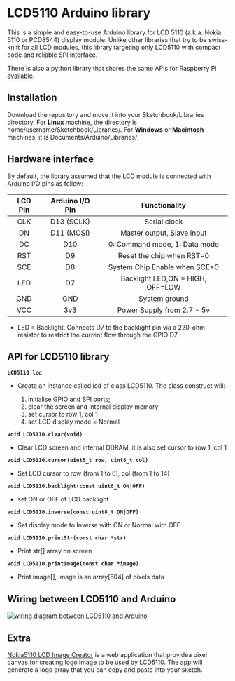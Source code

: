 # LCD5110 Arduino library
This is a simple and easy-to-use Arduino library for LCD 5110 (a.k.a. Nokia 5110 or PCD8544) display module. Unlike other libraries that try to be swiss-knift for all LCD modules, this library targeting only LCD5110 with compact code and reliable SPI interface.

There is also a python library that shares the same APIs for Raspberry Pi [available](https://github.com/e-tinkers/LCD-5110-Raspberry-Library).

## Installation

Download the repository and move it into your Sketchbook/Libraries directory. For **Linux** machine, the directory is home/username/Sketchbook/Libraries/. For **Windows** or **Macintosh** machines, it is Documents/Arduino/Libraries/.

## Hardware interface

By default, the library assumed that the LCD module is connected with Arduino I/O pins as follow:

|**LCD Pin** |**Arduino I/O Pin** |**Functionality**|
|:----------:|:------------------:|:---------------:|
|CLK|D13 (SCLK)|Serial clock|
|DN|D11 (MOSI)|Master output, Slave input|
|DC|D10|0: Command mode, 1: Data mode|
|RST|D9|Reset the chip when RST=0|
|SCE|D8|System Chip Enable when SCE=0|
|LED|D7|Backlight LED,ON = HIGH, OFF=LOW|
|GND|GND|System ground|
|VCC|3v3|Power Supply from 2.7 - 5v|

* LED = Backlight. Connects D7 to the backlight pin via a 220-ohm resistor to restrict the current flow through the GPIO D7.

## API for LCD5110 library

**`LCD5110 lcd`**
- Create an instance called lcd of class LCD5110. The class construct will:

    1. initialise GPIO and SPI ports;
    2. clear the screen and internal display memory
    3. set cursor to row 1, col 1
    4. set LCD display mode = Normal


**`void LCD5110.clear(void)`**
- Clear LCD screen and internal DDRAM, it is also set cursor to row 1, col 1


**`void LCD5110.cursor(uint8_t row, uint8_t col)`**
- Set LCD cursor to row (from 1 to 6), col (from 1 to 14)


**`void LCD5110.backlight(const uint8_t ON|OFF)`**
- set ON or OFF of LCD backlight


**`void LCD5110.inverse(const uint8_t ON|OFF)`**
- Set display mode to Inverse with ON or Normal with OFF


**`void LCD5110.printStr(const char *str)`**
- Print str[] array on screen


**`void LCD5110.printImage(const char *image)`**
- Print image[], image is an array[504] of pixels data

## Wiring between LCD5110 and Arduino
[![wiring diagram between LCD5110 and Arduino](https://github.com/e-tinkers/ntc-thermistor-with-arduino-and-esp32/blob/master/LCD5110_wiring_with_arduino.png)](https://github.com/e-tinkers/ntc-thermistor-with-arduino-and-esp32/blob/master/LCD5110_wiring_with_arduino.png)
## Extra
[Nokia5110 LCD Image Creator](https://www.e-tinkers.com/nokia5110-lcd-image-creator/) is a web application that providea pixel canvas for creating logo image to be used by LCD5110. The app will generate a logo array that you can copy and paste into your sketch.
